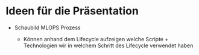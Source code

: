 # Ideen für die Präsentation

- Schaubild MLOPS Prozess
  
  - Können anhand dem Lifecycle aufzeigen welche Scripte + Technologien wir in welchem Schritt des Lifecycle verwendet haben 
